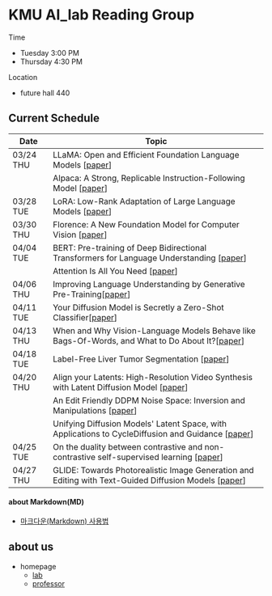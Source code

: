 # KMU AI_lab Reading Group

Time
- Tuesday  3:00 PM
- Thursday 4:30 PM

Location
- future hall 440

## Current Schedule

| Date  | Topic                      |
|-------|----------------------------|
| 03/24 THU | LLaMA: Open and Efficient Foundation Language Models [[paper](https://arxiv.org/abs/2302.13971)]|
|| Alpaca: A Strong, Replicable Instruction-Following Model [[paper](https://crfm.stanford.edu/2023/03/13/alpaca.html)]|
| 03/28 TUE | LoRA: Low-Rank Adaptation of Large Language Models [[paper](https://arxiv.org/abs/2106.09685)]|
| 03/30 THU | Florence: A New Foundation Model for Computer Vision [[paper](https://arxiv.org/abs/2111.11432)]|
| 04/04 TUE | BERT: Pre-training of Deep Bidirectional Transformers for Language Understanding [[paper](https://arxiv.org/abs/1810.04805)]|
| | Attention Is All You Need [[paper](https://arxiv.org/abs/1706.03762)]|
| 04/06 THU | Improving Language Understanding by Generative Pre-Training[[paper](https://s3-us-west-2.amazonaws.com/openai-assets/research-covers/language-unsupervised/language_understanding_paper.pdf)]|
| 04/11 TUE | Your Diffusion Model is Secretly a Zero-Shot Classifier[[paper](https://arxiv.org/abs/2303.16203)]|
| 04/13 THU | When and Why Vision-Language Models Behave like Bags-Of-Words, and What to Do About It?[[paper](https://arxiv.org/abs/2210.01936)]|
| 04/18 TUE | Label-Free Liver Tumor Segmentation [[paper](https://arxiv.org/abs/2303.14869)]|
| 04/20 THU | Align your Latents: High-Resolution Video Synthesis with Latent Diffusion Model [[paper](https://arxiv.org/abs/2304.08818)]|
|  | An Edit Friendly DDPM Noise Space: Inversion and Manipulations [[paper](https://arxiv.org/abs/2304.06140)]|
| | Unifying Diffusion Models' Latent Space, with Applications to CycleDiffusion and Guidance [[paper](https://arxiv.org/abs/2210.05559)]|
| 04/25 TUE | On the duality between contrastive and non-contrastive self-supervised learning [[paper](https://openreview.net/forum?id=kDEL91Dufpa)]|
| 04/27 THU | GLIDE: Towards Photorealistic Image Generation and Editing with Text-Guided Diffusion Models [[paper](https://arxiv.org/abs/2112.10741)]|



#### about Markdown(MD)
- [마크다운(Markdown) 사용법](https://gist.github.com/ihoneymon/652be052a0727ad59601)

## about us
- homepage
  - [lab](http://ailab.kookmin.ac.kr)
  - [professor](https://sites.google.com/view/soochahnlee/home)


